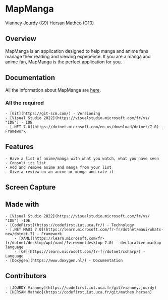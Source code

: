 # MapManga

Vianney Jourdy (G9) Hersan Mathéo (G10)

## Overview
MapManga is an application designed to help manga and anime fans manage their reading and viewing experience. If you are a manga and anime fan, MapManga is the perfect application for you.

## Documentation 
All the information about MapManga are [here](https://codefirst.iut.uca.fr/git/vianney.jourdy/MapManga/src/branch/master/Documentation "Documentation").

### All the required
    - [Git](https://git-scm.com/) - Versioning
    - [Visual Studio 2022](https://visualstudio.microsoft.com/fr/vs/ "IDE") - IDE
    - [.NET 7.0](https://dotnet.microsoft.com/en-us/download/dotnet/7.0) - Framework

## Features
    - Have a list of anime/manga with what you watch, what you have seen
    - Consult its list 
    - Add and remove anime and manga from your list 
    - Give a review on an anime or manga and rate it

## Screen Capture 

## Made with 
    - [Visual Studio 2022](https://visualstudio.microsoft.com/fr/vs/ "IDE") -IDE
    - [CodeFirst](https://codefirst.iut.uca.fr/) - Technology
    - [.NET MAUI 7.0](https://learn.microsoft.com/fr-fr/dotnet/maui/whats-new/dotnet-7) - Framework
        - [XAML](https://learn.microsoft.com/fr-fr/dotnet/desktop/wpf/xaml/?view=netdesktop-7.0) - declarative markup language
        - [C#](https://learn.microsoft.com/fr-fr/dotnet/csharp/) - Language
    - [Doxygen](https://www.doxygen.nl/) - Documentation

## Contributors
    - [JOURDY Vianney](https://codefirst.iut.uca.fr/git/vianney.jourdy)
    - [HERSAN Mathéo](https://codefirst.iut.uca.fr/git/matheo.hersan)




    